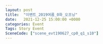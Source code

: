 ```yaml
---
layout: post
title:  "이벤트_2019여름_0화_오프닝"
date:   2021-12-25 15:00:00 +0000
categories: Event
Tags: Story Event
SceneCode: ["scene_evt190627_cp0_q1_s10"]
---
```

